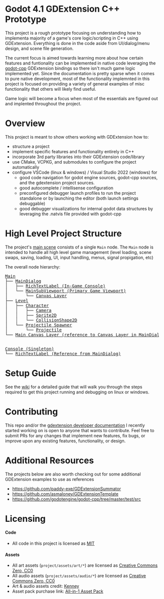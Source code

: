 # Godot 4.1 GDExtension C++ Prototype
 This project is a rough prototype focusing on understanding how to implementa majority of a game's core logic/scripting in C++ using GDExtension. Everything is done in the code aside from UI/dialog/menu design, and scene file generation.

 The current focus is aimed towards learning more about how certain features and funtionality can be implemented in native code leveraging the [godot-cpp](https://github.com/godotengine/godot-cpp) GDExtension bindings so there isn't much game logic implemented yet. Since the documentation is pretty sparse when it comes to pure native development, most of the functionality implemnted in this project is focused on providing a variety of general examples of misc functionality that others will likely find useful.

 Game logic will become a focus when most of the essentials are figured out and implented throughout the project.

# Overview
This project is meant to show others working with GDExtension how to:
* structure a project
* implement specific features and functionality entirely in C++
* incorporate 3rd party libraries into their GDExtension code/library
* use CMake, VCPKG, and submodules to configure the project automatically
* configure VSCode (linux & windows) / Visual Studio 2022 (windows) for
    * good code navigation for godot engine sources, godot-cpp sources, and the gdextension project sources.
    * good autocomplete / intellisense configuration
    * preconfigured debugger launch profiles to run the project standalone or by launching the editor (both launch settings debuggable)
    * good debugger visualizations for internal godot data structures by leveraging the .natvis file provided with godot-cpp

# High Level Project Structure

The project's [main scene](./project/main.tscn) consists of a single `Main` node. The `Main` node is intended to handle all high level game management (level loading, scene swaps, saving, loading, UI, input handling, menus, signal propigation, etc)

The overall node hierarchy:

<div class="highlight highlight-html"> <pre>
<a href="./src/main.hpp" title="title">Main</a>
├── <a href="./src/ui/main_dialog.hpp" title="title">MainDialog</a>
│   ├── <a href="./project/scenes/ui/main_dialog.tscn" title="title">RichTextLabel (In-Game Console)</a>
│   └── <a href="./project/scenes/ui/main_dialog.tscn" title="title">MainSubViewport (Primary Game Viewport)</a>
│       └── <a href="./project/scenes/ui/main_dialog.tscn" title="title">Canvas Layer</a>
├── <a href="./src/nodes/level.hpp" title="title">Level</a>
│   ├── <a href="./src/nodes/character.cpp" title="title">Character</a>
│   │   ├── <a href="./src/nodes/camera.cpp" title="title">Camera</a>
│   │   ├── <a href="./src/nodes/character.cpp" title="title">Sprite2D</a>
│   │   └── <a href="./src/nodes/character.cpp" title="title">CollisionShape2D</a>
│   └── <a href="./src/nodes/projectile_spawner.hpp" title="title">Projectile Spawner</a>
│       └── <a href="./src/nodes/projectile.cpp" title="title">Projectile</a>
└── <a href="./src/ui/main_dialog.hpp" title="title">Main Canvas Layer (reference to Canvas Layer in MainDialog)</a>
</p>
<a href="./src/singletons/console.hpp" title="title">Console (Singleton)</a>
└── <a href="./project/scenes/ui/main_dialog.tscn" title="title">RichTextLabel (Reference from MainDialog)</a>
</pre> </div>

# Setup Guide
See the [wiki](https://github.com/vorlac/godot-roguelite/wiki) for a detailed guide that will walk you through the steps required to get this project running and debugging on linux or windows.

# Contributing
This repo and/or the [gdextension developer documentation](https://github.com/vorlac/gdextension-docs/blob/main/main.md) I recently started working on is open to anyone that wants to contribute. Feel free to submit PRs for any changes that implement new features, fix bugs, or improve upon any existing features, functionality, or design.

# Additional Resources
The projects below are also worth checking out for some additional GDExtension examples to use as references
* https://github.com/paddy-exe/GDExtensionSummator
* https://github.com/asmaloney/GDExtensionTemplate
* https://github.com/godotengine/godot-cpp/tree/master/test/src

# Licensing
#### Code
* All code in this project is licensed as [MIT](./LICENSE)
#### Assets
* All art assets (`project/assets/art/*`) are licensed as [Creative Commons Zero, CC0](./project/assets/art/LICENSE)
* All audio assets (`project/assets/audio/*`) are licensed as [Creative Commons Zero, CC0](./project/assets/audio/LICENSE)
* Art & audio assets credit: [Kenney](www.kenney.nl)
* Asset pack purchase link: [All-in-1 Asset Pack](https://kenney.itch.io/kenney-game-assets)
